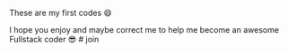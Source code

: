 These are my first codes 😄

I hope you enjoy and maybe correct me to help me become an awesome Fullstack coder 😎
#   j o i n  
 
